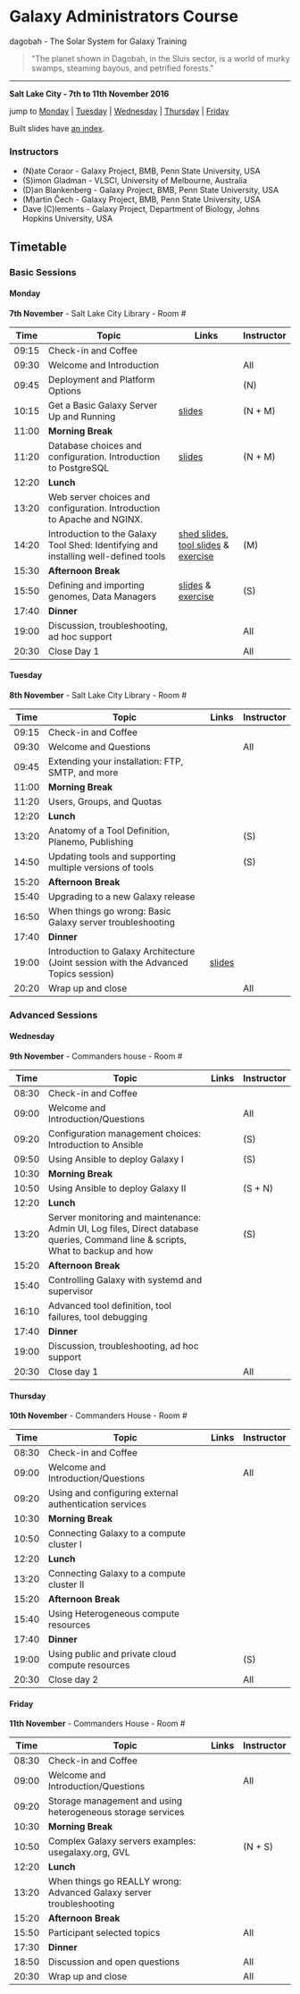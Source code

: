 # Galaxy Administrators Course

dagobah - The Solar System for Galaxy Training
> "The planet shown in Dagobah, in the Sluis sector, is a world of murky swamps, steaming bayous, and petrified forests."

---
**Salt Lake City - 7th to 11th November 2016**

jump to [Monday](#monday) | [Tuesday](#tuesday) | [Wednesday](#wednesday) | [Thursday](#thursday) | [Friday](#friday)

Built slides have [an index](https://martenson.github.io/dagobah-training/).

### Instructors

* (N)ate Coraor - Galaxy Project, BMB, Penn State University, USA
* (S)imon Gladman - VLSCI, University of Melbourne, Australia
* (D)an Blankenberg - Galaxy Project, BMB, Penn State University, USA
* (M)artin Čech - Galaxy Project, BMB, Penn State University, USA
* Dave (C)lements - Galaxy Project, Department of Biology, Johns Hopkins University, USA

## Timetable
### Basic Sessions
#### Monday
**7th November** - Salt Lake City Library - Room #

| **Time** | **Topic** | **Links** | **Instructor** |
| -------- | --------- | --------- | ----------- |
| 09:15 | Check-in and Coffee |  |  |
| 09:30 | Welcome and Introduction |  | All |
| 09:45 | Deployment and Platform Options |  | (N) |
| 10:15 | Get a Basic Galaxy Server Up and Running | [slides](https://martenson.github.io/dagobah-training/02-basic-server/get-galaxy.html) | (N + M) |
| 11:00 | **Morning Break** | | |
| 11:20 | Database choices and configuration. Introduction to PostgreSQL | [slides](https://martenson.github.io/dagobah-training/03-databases/databases.html) | (N + M) |
| 12:20 | **Lunch** | | |
| 13:20 | Web server choices and configuration. Introduction to Apache and NGINX. |  |  |
| 14:20 | Introduction to the Galaxy Tool Shed: Identifying and installing well-defined tools | [shed slides](https://martenson.github.io/dagobah-training/05-tool-shed/shed_intro.html), [tool slides](https://martenson.github.io/dagobah-training/05-tool-shed/tool_installation.html) & [exercise](https://martenson.github.io/dagobah-training/05-tool-shed/ex-tool-management.html)| (M) |
| 15:30 | **Afternoon Break** | | |
| 15:50 | Defining and importing genomes, Data Managers | [slides](https://martenson.github.io/dagobah-training/06-reference-genomes/reference_genomes.html) & [exercise](intro/06-reference-genomes/ex06_reference_genomes.md) | (S) |
| 17:40 | **Dinner** |  |  |
| 19:00 | Discussion, troubleshooting, ad hoc support |  | All |
| 20:30 | Close Day 1 | | All |

#### Tuesday
**8th November** - Salt Lake City Library - Room #

| **Time** | **Topic** | **Links** | **Instructor** |
| -------- | --------- | --------- | ----------- |
| 09:15 | Check-in and Coffee |  |  |
| 09:30 | Welcome and Questions |  | All |
| 09:45 | Extending your installation: FTP, SMTP, and more|  |  |
| 11:00 | **Morning Break** | | |
| 11:20 | Users, Groups, and Quotas |  |  |
| 12:20 | **Lunch** | | |
| 13:20 | Anatomy of a Tool Definition, Planemo, Publishing |  | (S) |
| 14:50 | Updating tools and supporting multiple versions of tools | | (S) |
| 15:20 | **Afternoon Break** | | |
| 15:40 | Upgrading to a new Galaxy release |  |  |
| 16:50 | When things go wrong: Basic Galaxy server troubleshooting |  |  |
| 17:40 | **Dinner** |  |  |
| 19:00 | Introduction to Galaxy Architecture (Joint session with the Advanced Topics session) | [slides](https://martenson.github.io/dagobah-training/12-architecture/galaxy_architecture.html) |  |
| 20:20 | Wrap up and close | | All |

### Advanced Sessions

#### Wednesday
**9th November** - Commanders house - Room #

| **Time** | **Topic** | **Links** | **Instructor** |
| -------- | --------- | --------- | ----------- |
| 08:30 | Check-in and Coffee |  |  |
| 09:00 | Welcome and Introduction/Questions |  | All |
| 09:20 | Configuration management choices: Introduction to Ansible |  | (S) |
| 09:50 | Using Ansible to deploy Galaxy I |  | (S) |
| 10:30 | **Morning Break** | | |
| 10:50 | Using Ansible to deploy Galaxy II |  | (S + N) |
| 12:20 | **Lunch** | | |
| 13:20 | Server monitoring and maintenance: Admin UI, Log files, Direct database queries, Command line & scripts, What to backup and how |  | (S) |
| 15:20 | **Afternoon Break** | | |
| 15:40 | Controlling Galaxy with systemd and supervisor |  |  |
| 16:10 | Advanced tool definition, tool failures, tool debugging |  |  |
| 17:40 | **Dinner** |  |  |
| 19:00 | Discussion, troubleshooting, ad hoc support |  |  |
| 20:30 | Close day 1 | | All |

#### Thursday
**10th November** - Commanders House - Room #

| **Time** | **Topic** | **Links** | **Instructor** |
| -------- | --------- | --------- | ----------- |
| 08:30 | Check-in and Coffee |  |  |
| 09:00 | Welcome and Introduction/Questions |  | All |
| 09:20 | Using and configuring external authentication services |  |  |
| 10:30 | **Morning Break** | | |
| 10:50 | Connecting Galaxy to a compute cluster I |  |  |
| 12:20 | **Lunch** | | |
| 13:20 | Connecting Galaxy to a compute cluster II |  |  |
| 15:20 | **Afternoon Break** | | |
| 15:40 | Using Heterogeneous compute resources |  |  |
| 17:40 | **Dinner** |  |  |
| 19:00 | Using public and private cloud compute resources |  | (S) |
| 20:30 | Close day 2 | | All |

#### Friday
**11th November** - Commanders House - Room #

| **Time** | **Topic** | **Links** | **Instructor** |
| -------- | --------- | --------- | ----------- |
| 08:30 | Check-in and Coffee |  |  |
| 09:00 | Welcome and Introduction/Questions |  | All |
| 09:20 | Storage management and using heterogeneous storage services |  |  |
| 10:30 | **Morning Break** | | |
| 10:50 | Complex Galaxy servers examples: usegalaxy.org, GVL |  | (N + S) |
| 12:20 | **Lunch** | | |
| 13:20 | When things go REALLY wrong: Advanced Galaxy server troubleshooting |  |  |
| 15:20 | **Afternoon Break** | | |
| 15:50 | Participant selected topics |  | All |
| 17:30 | **Dinner** |  |  |
| 18:50 | Discussion and open questions |  | All |
| 20:30 | Wrap up and close | | All |
